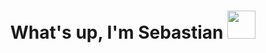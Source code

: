 <h1 align="center">What's up, I'm Sebastian <img src="https://cdn3.emoji.gg/emojis/7011-active-developer-badge.png" width=45px ></h1>

